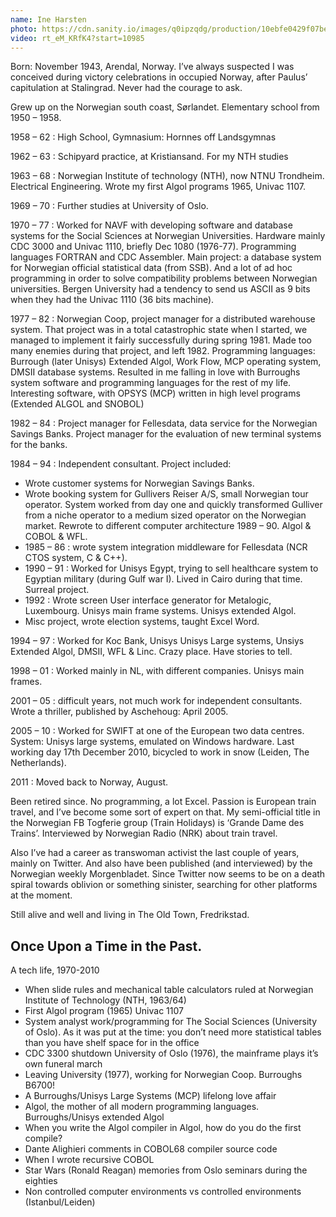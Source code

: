 ```yaml
---
name: Ine Harsten
photo: https://cdn.sanity.io/images/q0ipzqdg/production/10ebfe0429f07be8243a7229adcda21f485d5226-3088x2320.jpg
video: rt_eM_KRfK4?start=10985
---
```


Born: November 1943, Arendal, Norway. I’ve always suspected I was conceived during victory celebrations in occupied Norway, after Paulus’ capitulation at Stalingrad. Never had the courage to ask.

Grew up on the Norwegian south coast, Sørlandet. Elementary school from 1950 – 1958.

1958 – 62 : High School, Gymnasium: Hornnes off Landsgymnas

1962 – 63 : Schipyard practice, at Kristiansand. For my NTH studies

1963 – 68 : Norwegian Institute of technology (NTH), now NTNU Trondheim. Electrical Engineering. Wrote my first Algol programs 1965, Univac 1107.

1969 – 70 : Further studies at University of Oslo.

1970 – 77 : Worked for NAVF with developing software and database systems for the Social Sciences at Norwegian Universities. Hardware mainly CDC 3000 and Univac 1110, briefly Dec 1080 (1976-77). Programming languages FORTRAN and CDC Assembler. Main project: a database system for Norwegian official statistical data (from SSB). And a lot of ad hoc programming in order to solve compatibility problems between Norwegian universities. Bergen University had a tendency to send us ASCII as 9 bits when they had the Univac 1110 (36 bits machine).

1977 – 82 : Norwegian Coop, project manager for a distributed warehouse system. That project was in a total catastrophic state when I started, we managed to implement it fairly successfully during spring 1981. Made too many enemies during that project, and left 1982. Programming languages: Burrough (later Unisys) Extended Algol, Work Flow, MCP operating system, DMSII database systems. Resulted in me falling in love with Burroughs system software and programming languages for the rest of my life. Interesting software, with OPSYS (MCP) written in high level programs (Extended ALGOL and SNOBOL)

1982 – 84 : Project manager for Fellesdata, data service for the Norwegian Savings Banks. Project manager for the evaluation of new terminal systems for the banks.

1984 – 94 : Independent consultant. Project included:

- Wrote customer systems for Norwegian Savings Banks.
- Wrote booking system for Gullivers Reiser A/S, small Norwegian tour operator. System worked from day one and quickly transformed Gulliver from a niche operator to a medium sized operator on the Norwegian market. Rewrote to different computer architecture 1989 – 90. Algol & COBOL & WFL.
- 1985 – 86 : wrote system integration middleware for Fellesdata (NCR CTOS system, C & C++).
- 1990 – 91 : Worked for Unisys Egypt, trying to sell healthcare system to Egyptian military (during Gulf war I). Lived in Cairo during that time. Surreal project.
- 1992 : Wrote screen User interface generator for Metalogic, Luxembourg. Unisys main frame systems. Unisys extended Algol.
- Misc project, wrote election systems, taught Excel Word.

1994 – 97 : Worked for Koc Bank, Unisys Unisys Large systems, Unsiys Extended Algol, DMSII, WFL & Linc. Crazy place. Have stories to tell.

1998 – 01 : Worked mainly in NL, with different companies. Unisys main frames.

2001 – 05 : difficult years, not much work for independent consultants. Wrote a thriller, published by Aschehoug: April 2005.

2005 – 10 : Worked for SWIFT at one of the European two data centres. System: Unisys large systems, emulated on Windows hardware. Last working day 17th December 2010, bicycled to work in snow (Leiden, The Netherlands).

2011 : Moved back to Norway, August.

Been retired since. No programming, a lot Excel. Passion is European train travel, and I’ve become some sort of expert on that. My semi-official title in the Norwegian FB Togferie group (Train Holidays) is ‘Grande Dame des Trains’. Interviewed by Norwegian Radio (NRK) about train travel.

Also I’ve had a career as transwoman activist the last couple of years, mainly on Twitter. And also have been published (and interviewed) by the Norwegian weekly Morgenbladet. Since Twitter now seems to be on a death spiral towards oblivion or something sinister, searching for other platforms at the moment.

Still alive and well and living in The Old Town, Fredrikstad.

## Once Upon a Time in the Past.

A tech life, 1970-2010

- When slide rules and mechanical table calculators ruled at Norwegian Institute of Technology (NTH, 1963/64)
- First Algol program (1965) Univac 1107
- System analyst work/programming for The Social Sciences (University of Oslo). As it was put at the time: you don’t need more statistical tables than you have shelf space for in the office
- CDC 3300 shutdown University of Oslo (1976), the mainframe plays it’s own funeral march
- Leaving University (1977), working for Norwegian Coop. Burroughs B6700!
- A Burroughs/Unisys Large Systems (MCP) lifelong love affair
- Algol, the mother of all modern programming languages. Burroughs/Unisys extended Algol
- When you write the Algol compiler in Algol, how do you do the first compile?
- Dante Alighieri comments in COBOL68 compiler source code
- When I wrote recursive COBOL
- Star Wars (Ronald Reagan) memories from Oslo seminars during the eighties
- Non controlled computer environments vs controlled environments (Istanbul/Leiden)
